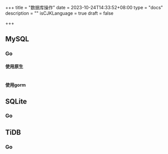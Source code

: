 +++
title = "数据库操作"
date = 2023-10-24T14:33:52+08:00
type = "docs"
description = ""
isCJKLanguage = true
draft = false

+++

## MySQL

### Go

#### 使用原生

```go

```



#### 使用gorm



## SQLite

### Go



## TiDB

### Go





